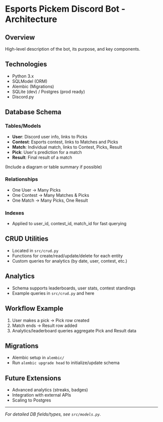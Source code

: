 # Esports Pickem Discord Bot - Architecture

## Overview

High-level description of the bot, its purpose, and key components.

## Technologies

- Python 3.x
- SQLModel (ORM)
- Alembic (Migrations)
- SQLite (dev) / Postgres (prod ready)
- Discord.py

## Database Schema

### Tables/Models

- **User**: Discord user info, links to Picks
- **Contest**: Esports contest, links to Matches and Picks
- **Match**: Individual match, links to Contest, Picks, Result
- **Pick**: User's prediction for a match
- **Result**: Final result of a match

(Include a diagram or table summary if possible)

### Relationships

- One User → Many Picks
- One Contest → Many Matches & Picks
- One Match → Many Picks, One Result

### Indexes

- Applied to user_id, contest_id, match_id for fast querying

## CRUD Utilities

- Located in `src/crud.py`
- Functions for create/read/update/delete for each entity
- Custom queries for analytics (by date, user, contest, etc.)

## Analytics

- Schema supports leaderboards, user stats, contest standings
- Example queries in `src/crud.py` and here

## Workflow Example

1. User makes a pick → Pick row created
2. Match ends → Result row added
3. Analytics/leaderboard queries aggregate Pick and Result data

## Migrations

- Alembic setup in `alembic/`
- Run `alembic upgrade head` to initialize/update schema

## Future Extensions

- Advanced analytics (streaks, badges)
- Integration with external APIs
- Scaling to Postgres

---

*For detailed DB fields/types, see `src/models.py`.*
